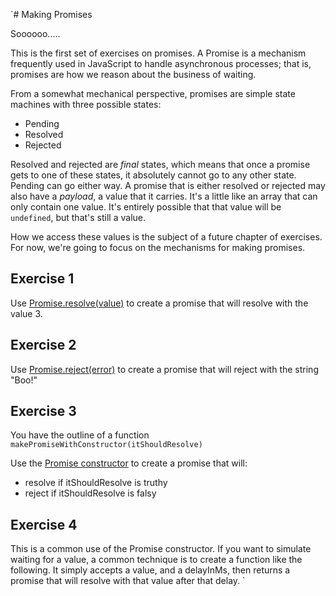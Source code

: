 `# Making Promises

Soooooo.....

This is the first set of exercises on promises.  A Promise is a mechanism frequently used in JavaScript to handle asynchronous processes; that is, promises are how we reason about the business of waiting.

From a somewhat mechanical perspective, promises are simple state machines with three possible states:

* Pending
* Resolved
* Rejected

Resolved and rejected are *final* states, which means that once a promise gets to one of these states, it absolutely cannot go to any other state. Pending can go either way.  A promise that is either resolved or rejected may also have a *payload*, a value that it carries.  It's a little like an array that can only contain one value.  It's entirely possible that that value will be `undefined`, but that's still a value.

How we access these values is the subject of a future chapter of exercises.  For now, we're going to focus on the mechanisms for making promises.

## Exercise 1

Use [Promise.resolve(value)](https://developer.mozilla.org/en-US/docs/Web/JavaScript/Reference/Global_Objects/Promise/resolve) to create a promise that will resolve with the value 3.

## Exercise 2

Use [Promise.reject(error)](https://developer.mozilla.org/en-US/docs/Web/JavaScript/Reference/Global_Objects/Promise/reject) to create a promise that will reject with the string "Boo!"


## Exercise 3

You have the outline of a function `makePromiseWithConstructor(itShouldResolve)`

Use the [Promise constructor](https://developer.mozilla.org/en-US/docs/Web/JavaScript/Reference/Global_Objects/Promise) to create a promise that will:

* resolve if itShouldResolve is truthy
* reject if itShouldResolve is falsy

## Exercise 4

This is a common use of the Promise constructor. If you want to simulate waiting for a value, a common technique is to create a function like the following.  It simply accepts a value, and a delayInMs, then returns a promise that will resolve with that value after that delay.
`